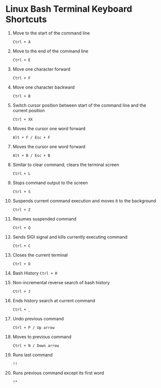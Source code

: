 # Linux Bash Terminal Keyboard Shortcuts

1. Move to the start of the command line


    ```
    Ctrl + A
    ```
2. Move to the end of the command line

    ```
    Ctrl + E
    ```

3. Move one character forward
    ```
    Ctrl + F
    ```

4. Move one character backward
    ```
    Ctrl + B
    ```

5. Switch cursor position between start of the command line and the current position

    ```
    Ctrl + XX
    ```
6. Moves the cursor one word forward

    ```
    Alt + F / Esc + F
    ```

7. Moves the cursor one word forward

    ```
    Alt + B / Esc + B
    ```

8. Similar to clear command, clears the terminal screen

    ```
    Ctrl + L
    ```
9. Stops command output to the screen

    ```
    Ctrl + S
    ```

10. Suspends current command execution and moves it to the background

    ```
    Ctrl + Z
    ```

11. Resumes suspended command

    ```
    Ctrl + Q
    ```

12. Sends SIGI signal and kills currently executing command

    ```
    Ctrl + C
    ```

13. Closes the current terminal

    ```
    Ctrl + D
    ```

14.  Bash History
    ```
    Ctrl + R
    ```

15. Non-incremental reverse search of bash history

    ```
    Ctrl + J
    ```

16. Ends history search at current command

    ```
    Ctrl + _
    ```

17. Undo previous command

    ```
    Ctrl + P / Up arrow
    ```

18. Moves to previous command

    ```
    Ctrl + N / Down arrow
    ```

19. Runs last command

    ```
    !!
    ```

20. Runs previous command except its first word

    ```
    !*
    ```


